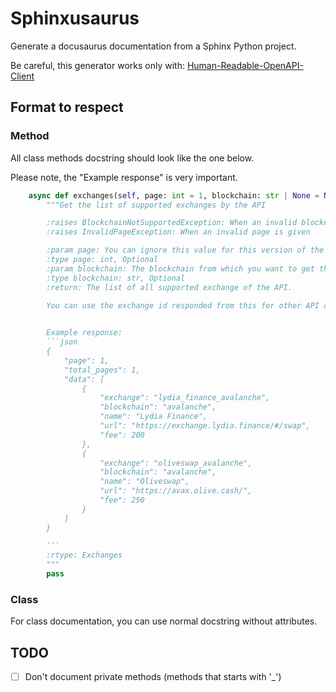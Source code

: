 # Sphinxusaurus

Generate a docusaurus documentation from a Sphinx Python project.

Be careful, this generator works only with: [Human-Readable-OpenAPI-Client](https://github.com/Clarensia/Human-Readable-OpenAPI-Client-Generator)

## Format to respect

### Method

All class methods docstring should look like the one below.

Please note, the "Example response" is very important.

```python
    async def exchanges(self, page: int = 1, blockchain: str | None = None) -> Exchanges:
        """Get the list of supported exchanges by the API

        :raises BlockchainNotSupportedException: When an invalid blockchain id is given
        :raises InvalidPageException: When an invalid page is given

        :param page: You can ignore this value for this version of the API., defaults to 1
        :type page: int, Optional
        :param blockchain: The blockchain from which you want to get the exchanges, defaults to None
        :type blockchain: str, Optional
        :return: The list of all supported exchange of the API.
        
        You can use the exchange id responded from this for other API calls.


        Example response:
        ```json
        {
            "page": 1,
            "total_pages": 1,
            "data": [
                {
                    "exchange": "lydia_finance_avalanche",
                    "blockchain": "avalanche",
                    "name": "Lydia Finance",
                    "url": "https://exchange.lydia.finance/#/swap",
                    "fee": 200
                },
                {
                    "exchange": "oliveswap_avalanche",
                    "blockchain": "avalanche",
                    "name": "Oliveswap",
                    "url": "https://avax.olive.cash/",
                    "fee": 250
                }
            ]
        }

        ```
        :rtype: Exchanges
        """
        pass
```

### Class

For class documentation, you can use normal docstring without attributes.

## TODO

- [ ] Don't document private methods (methods that starts with '_')
